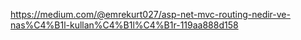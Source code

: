 https://medium.com/@emrekurt027/asp-net-mvc-routing-nedir-ve-nas%C4%B1l-kullan%C4%B1l%C4%B1r-119aa888d158